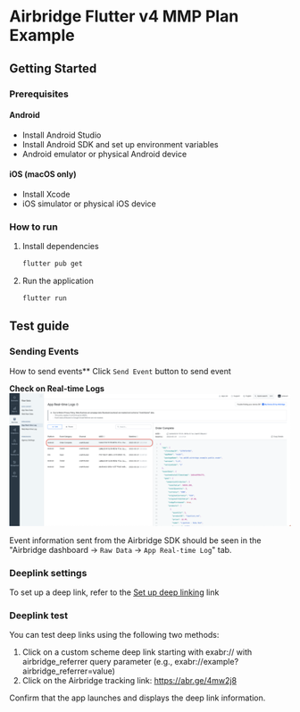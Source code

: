 # Airbridge Flutter v4 MMP Plan Example

## Getting Started

### Prerequisites

#### Android

- Install Android Studio
- Install Android SDK and set up environment variables
- Android emulator or physical Android device

#### iOS (macOS only)

- Install Xcode
- iOS simulator or physical iOS device

### How to run
1. Install dependencies
    ```bash
    flutter pub get
    ```
2. Run the application
    ```bash
    flutter run
    ```

## Test guide

### Sending Events
How to send events**
Click `Send Event` button to send event

**Check on Real-time Logs**
<img src="./screenshot/Screenshot_track_event_log.png"  width="1000">

Event information sent from the Airbridge SDK should be seen in the "Airbridge dashboard → `Raw Data` → `App Real-time Log`" tab.

### Deeplink settings
To set up a deep link, refer to the [Set up deep linking](https://help.airbridge.io/en/developers/flutter-sdk-v4#set-up-deep-linking) link

### Deeplink test
You can test deep links using the following two methods:
1. Click on a custom scheme deep link starting with exabr:// with airbridge_referrer query parameter (e.g., exabr://example?airbridge_referrer=value)
2. Click on the Airbridge tracking link: https://abr.ge/4mw2j8

Confirm that the app launches and displays the deep link information.